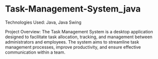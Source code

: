 # Task-Management-System_java
Technologies Used: Java, Java Swing  

Project Overview: 
The Task Management System is a desktop application designed to facilitate task allocation, tracking, and management between administrators and employees. The system aims to streamline task management processes, improve productivity, and ensure effective communication within a team.
